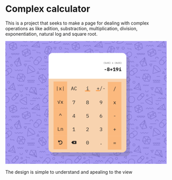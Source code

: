 # Complex calculator
This is a project that seeks to make a page for dealing with complex operations as like adition, substraction, multiplication, division, exponentiation, natural log and square root.

![alt text](Expectation.png)

The design is simple to understand and apealing to the view
